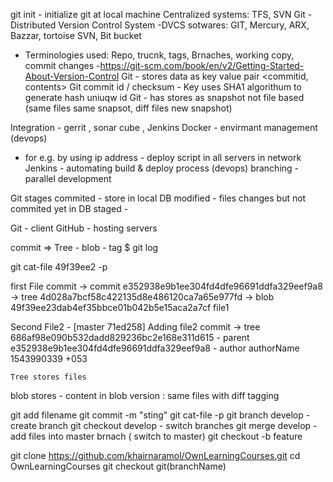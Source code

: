 git init - initialize git at local machine
Centralized systems: TFS, SVN 
Git - Distributed Version Control System
   -DVCS sotwares: GIT, Mercury, ARX, Bazzar, tortoise SVN, Bit bucket
   - Terminologies used:  Repo, trucnk, tags, Brnaches, working copy, commit changes
   -https://git-scm.com/book/en/v2/Getting-Started-About-Version-Control
Git - stores data as key  value pair <commitid, contents>
Git commit id / checksum - Key uses SHA1 algorithum to generate hash uniuqw id 
Git - has stores as snapshot  not file based 
(same files same snapsot, diff files new snapshot)

Integration - gerrit , sonar cube , Jenkins
Docker - envirmant management (devops) 
   - for e.g. by using ip address - deploy script in all servers in network
Jenkins - automating build & deploy process (devops)
branching - parallel development

Git stages 
commited - store in local DB
modified - files changes but not commited yet in DB
staged - 

Git - client 
GitHub - hosting servers 

commit => Tree - blob - tag
$ git log

git cat-file 49f39ee2 -p

first File 
   commit -> commit e352938e9b1ee304fd4dfe96691ddfa329eef9a8 
             -> tree 4d028a7bcf58c422135d8e486120ca7a65e977fd
			 -> blob 49f39ee23dab4ef35bbce01b042b5e15aca2a7cf    file1
 
Second File2 - [master 71ed258] Adding file2
   commit -> tree 686af98e090b532dadd829236bc2e168e311d615
			- parent e352938e9b1ee304fd4dfe96691ddfa329eef9a8
			- author authorName 1543990339 +053
			
	Tree stores files 
blob stores - content in blob 
version : same files with diff tagging 

git add filename
git commit -m "sting"
git cat-file <first6charactersof treeorblob> -p
git branch develop - create branch
git checkout develop - switch branches 
git merge develop - add files into master brnach ( switch to master)
git checkout -b feature
	
git clone https://github.com/khairnaramol/OwnLearningCourses.git
cd OwnLearningCourses
git checkout git(branchName)
